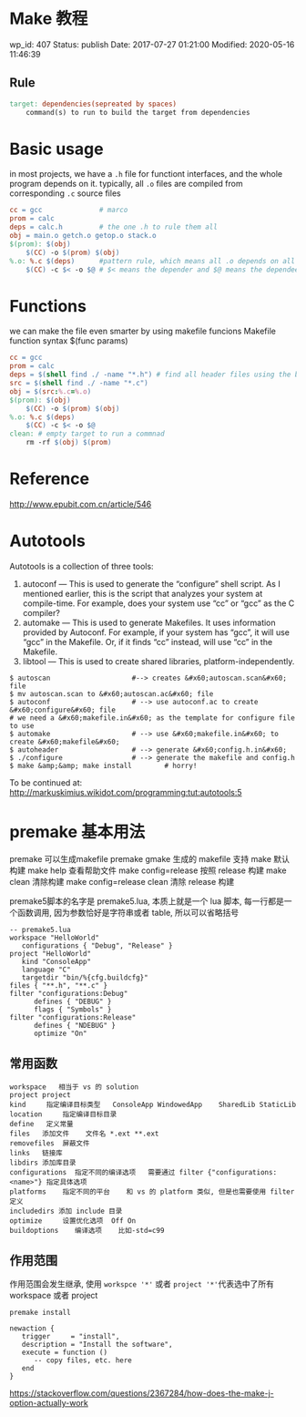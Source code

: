 # Make 教程

wp_id: 407
Status: publish
Date: 2017-07-27 01:21:00
Modified: 2020-05-16 11:46:39


## Rule

```makefile
target: dependencies(sepreated by spaces)
    command(s) to run to build the target from dependencies
```

# Basic usage 

in most projects, we have a `.h` file for functiont interfaces, and the whole program depends on it.
typically, all `.o` files are compiled from corresponding `.c` source files

```makefile
cc = gcc              # marco
prom = calc
deps = calc.h         # the one .h to rule them all
obj = main.o getch.o getop.o stack.o
$(prom): $(obj)
    $(CC) -o $(prom) $(obj)
%.o: %.c $(deps)      #pattern rule, which means all .o depends on all .c and $(deps)
    $(CC) -c $< -o $@ # $< means the depender and $@ means the dependee
```

# Functions

we can make the file even smarter by using makefile funcions
Makefile function syntax $(func params)

```makefile
cc = gcc
prom = calc
deps = $(shell find ./ -name "*.h") # find all header files using the builtin shell function
src = $(shell find ./ -name "*.c")
obj = $(src:%.c=%.o) 
$(prom): $(obj)
    $(CC) -o $(prom) $(obj)
%.o: %.c $(deps)
    $(CC) -c $< -o $@
clean: # empty target to run a commnad
    rm -rf $(obj) $(prom)
```
# Reference

http://www.epubit.com.cn/article/546

# Autotools

Autotools is a collection of three tools:

1. autoconf — This is used to generate the “configure” shell script. As I mentioned earlier, this is the script that analyzes your system at compile-time. For example, does your system use “cc” or “gcc” as the C compiler?
2. automake — This is used to generate Makefiles. It uses information provided by Autoconf. For example, if your system has “gcc”, it will use “gcc” in the Makefile. Or, if it finds “cc” instead, will use “cc” in the Makefile.
3. libtool — This is used to create shared libraries, platform-independently.

```
$ autoscan                    #--> creates &#x60;autoscan.scan&#x60; file
$ mv autoscan.scan to &#x60;autoscan.ac&#x60; file
$ autoconf                    # --> use autoconf.ac to create &#x60;configure&#x60; file
# we need a &#x60;makefile.in&#x60; as the template for configure file to use
$ automake                    # --> use &#x60;makefile.in&#x60; to create &#x60;makefile&#x60;
$ autoheader                  # --> generate &#x60;config.h.in&#x60;
$ ./configure                 # --> generate the makefile and config.h
$ make &amp;&amp; make install        # horry!
```

To be continued at:
http://markuskimius.wikidot.com/programming:tut:autotools:5


# premake 基本用法

premake 可以生成makefile
premake gmake
生成的 makefile 支持 
make 默认构建
make help	查看帮助文件
make config=release	按照 release 构建
make clean	清除构建
make config=release clean	清除 release 构建

premake5脚本的名字是 premake5.lua, 本质上就是一个 lua 脚本, 每一行都是一个函数调用, 因为参数恰好是字符串或者 table, 所以可以省略括号

```
-- premake5.lua
workspace "HelloWorld"
   configurations { "Debug", "Release" }
project "HelloWorld"
   kind "ConsoleApp"
   language "C"
   targetdir "bin/%{cfg.buildcfg}"
files { "**.h", "**.c" }
filter "configurations:Debug"
      defines { "DEBUG" }
      flags { "Symbols" }
filter "configurations:Release"
      defines { "NDEBUG" }
      optimize "On"
```

## 常用函数

```
workspace 	相当于 vs 的 solution	
project	project	
kind	 指定编译目标类型	ConsoleApp WindowedApp    SharedLib StaticLib     
location	 指定编译目标目录	
define	 定义常量	
files	添加文件	文件名 *.ext **.ext
removefiles	 屏蔽文件	
links	链接库	
libdirs	添加库目录	
configurations	指定不同的编译选项	需要通过 filter {"configurations:<name>"} 指定具体选项
platforms	 指定不同的平台	和 vs 的 platform 类似, 但是也需要使用 filter 定义
includedirs	添加 include 目录	
optimize	 设置优化选项	 Off On
buildoptions	编译选项	比如-std=c99
```

## 作用范围

作用范围会发生继承, 使用 `workspce '*'` 或者 `project '*'`代表选中了所有workspace 或者 project

```
premake install

newaction {
   trigger     = "install",
   description = "Install the software",
   execute = function ()
      -- copy files, etc. here
   end
}
```
https://stackoverflow.com/questions/2367284/how-does-the-make-j-option-actually-work